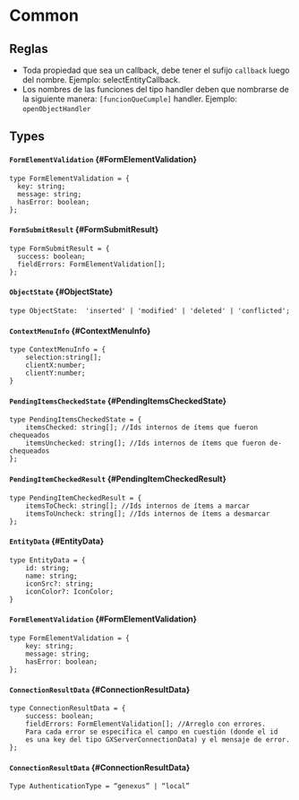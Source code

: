 # Common

## Reglas

- Toda propiedad que sea un callback, debe tener el sufijo `callback` luego del nombre. Ejemplo: selectEntityCallback.
- Los nombres de las funciones del tipo handler deben que nombrarse de la siguiente manera: `[funcionQueCumple]` handler. Ejemplo: `openObjectHandler`

## Types

#### `FormElementValidation` {#FormElementValidation}

```
type FormElementValidation = {
  key: string;
  message: string;
  hasError: boolean;
};
```

#### `FormSubmitResult` {#FormSubmitResult}

```console.log('',);
type FormSubmitResult = {
  success: boolean;
  fieldErrors: FormElementValidation[];
};
```

#### `ObjectState` {#ObjectState}

```
type ObjectState:  'inserted' | 'modified' | 'deleted' | 'conflicted';
```

#### `ContextMenuInfo` {#ContextMenuInfo}

```
type ContextMenuInfo = {
    selection:string[];
    clientX:number;
    clientY:number;
}
```

#### `PendingItemsCheckedState` {#PendingItemsCheckedState}

```
type PendingItemsCheckedState = {
    itemsChecked: string[]; //Ids internos de ítems que fueron  chequeados
    itemsUnchecked: string[]; //Ids internos de ítems que fueron de-chequeados
};
```

#### `PendingItemCheckedResult` {#PendingItemCheckedResult}

```
type PendingItemCheckedResult = {
    itemsToCheck: string[]; //Ids internos de ítems a marcar
    itemsToUncheck: string[]; //Ids internos de ítems a desmarcar
};
```

#### `EntityData` {#EntityData}

```
type EntityData = {
    id: string;
    name: string;
    iconSrc?: string;
    iconColor?: IconColor;
}
```

#### `FormElementValidation` {#FormElementValidation}

```
type FormElementValidation = {
    key: string;
    message: string;
    hasError: boolean;
};
```

#### `ConnectionResultData` {#ConnectionResultData}

```
type ConnectionResultData = {
    success: boolean;
    fieldErrors: FormElementValidation[]; //Arreglo con errores.
    Para cada error se especifica el campo en cuestión (donde el id
    es una key del tipo GXServerConnectionData) y el mensaje de error.
};
```

#### `ConnectionResultData` {#ConnectionResultData}

```
Type AuthenticationType = “genexus” | “local”
```
